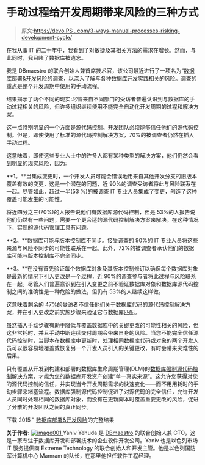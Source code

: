 # 手动过程给开发周期带来风险的三种方式

> 原文:[https://devo PS . com/3-ways-manual-processes-risking-development-cycle/](https://devops.com/3-ways-manual-processes-risking-development-cycle/)

在我从事 IT 的二十年中，我看到了对敏捷及其相关方法的需求在增长。然而，与此同时，我目睹了数据库被遗忘。

我是 DBmaestro 的联合创始人兼首席技术官，该公司最近进行了一项名为“[数据库部署&开发风险](http://www3.dbmaestro.com/database-deployment-and-development-risks-survey-report)的调查，以深入了解与各种数据库开发实践相关的风险。调查的重点是整个开发周期中使用的手动流程。

结果揭示了两个不同的现实:尽管来自不同部门的受访者普遍认识到与数据库的手动过程相关的风险，但许多组织继续使用不能完全自动化开发周期的过程和解决方案。

这一点特别明显的一个方面是源代码控制。开发团队必须能够信任他们的源代码控制。但是，即使使用了标准的源代码控制解决方案，70%的被调查者仍然在插入手动过程。

这意味着，即使这些专业人士中的许多人都有某种类型的解决方案，他们仍然会看到明显的现实风险，因为:

**1。**当集成变更时，一个开发人员可能会错误地用来自其他开发分支的旧版本覆盖有效的变更，这是一个潜在的问题，近 90%的调查受访者将此与风险联系在一起。尽管如此，超过一半(53 %)的被调查 IT 专业人员集成了变更，创造了这种覆盖可能发生的可能性。

将近四分之三(70%)的人报告说他们有数据库源代码控制，但是 53%的人报告说他们仍然有一些问题，需要一个更合适的源代码控制解决方案来解决。在这种情况下，实现的源代码管理工具有问题。

**2。**数据库可能与版本控制库不同步。接受调查的 90%的 IT 专业人员将这些来源与风险不同步的可能性联系在一起。此外，72%的被调查者承认他们的数据库可能与版本控制库不完全同步。

**3。**在没有首先验证每个数据库对象及其版本控制修订以确保每个数据库对象是最新的情况下引入更改是一个过程，近 90%的调查参与者将此过程与风险联系在一起。尽管人们普遍意识到在引入变更之前不验证数据库对象和数据库源代码控制之间的准确性是一种危险的做法，但仍有 53%的人继续这样做。

这意味着剩余的 47%的受访者不信任他们关于数据库代码的源代码控制解决方案，并在引入更改之前实施步骤来验证它与数据库匹配。

虽然插入手动步骤有助于降低与覆盖数据库中的关键更改的可能性相关的风险，但这非常耗时，并且手动中断连续交付周期会带来自身的风险。当您不能完全信任源代码控制时，当脚本在数据库中更新时，处理相同数据库代码或对象的两个开发人员可以很容易地覆盖或恢复另一个开发人员引入的关键更改，有时会带来灾难性的后果。

只有覆盖从开发到构建和部署的数据库生命周期管理(DLM)的[数据库强制源代码控制](http://www.dbmaestro.com/product/database-enforced-source-control/)解决方案，才能为您的数据库开发资产创建“单一真实来源”。这允许您获得对您的源代码控制的信任，并实现当今开发周期需求的快速变化——而不用用耗时的手动步骤来堵塞流程。数据库强制源代码控制促进了对源代码的完全信任，允许开发人员同时处理相同的数据库对象，而没有在更新脚本时覆盖重要更改的风险，促进了分散的开发团队之间的真正同步。

下载 2015 " [数据库部署&开发风险](http://www3.dbmaestro.com/database-deployment-and-development-risks-survey-report)的完整结果

**关于作者:**
[![image001](../Images/8e89bd6995b28794378071ce48f5ad84.png) ](https://devops.com/wp-content/uploads/2016/01/image001.jpg) Yaniv Yehuda 是 [DBmaestro](http://www.dbmaestro.com/) 的联合创始人兼 CTO，这是一家专注于数据库开发和部署技术的企业软件开发公司。Yaniv 也是以色列市场 IT 服务提供商 Extreme Technology 的联合创始人和开发主管。他是以色列国防军计算机中心 Mamram 的队长，在那里他担任软件工程经理。